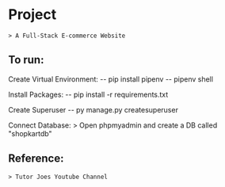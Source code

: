 # Project
    > A Full-Stack E-commerce Website 

## To run:

Create Virtual Environment:
    -- pip install pipenv
    -- pipenv shell

Install Packages:
    -- pip install -r requirements.txt

Create Superuser
    -- py manage.py createsuperuser

Connect Database:
    > Open phpmyadmin and create a DB called "shopkartdb"


## Reference:
    > Tutor Joes Youtube Channel